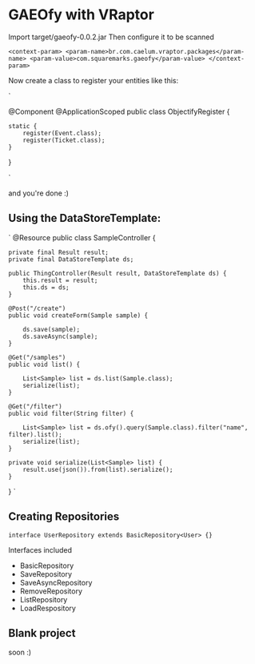 # GAEOfy with VRaptor

Import target/gaeofy-0.0.2.jar 
Then configure it to be scanned

`
<context-param>
	<param-name>br.com.caelum.vraptor.packages</param-name>
	<param-value>com.squaremarks.gaeofy</param-value>
</context-param>
`

Now create a class to register your entities like this:

`

@Component
@ApplicationScoped
public class ObjectifyRegister {
	
	static {
		register(Event.class);
		register(Ticket.class);
	}

}

`

and you're done :)

## Using the DataStoreTemplate:

`
@Resource
public class SampleController {
	
	private final Result result;
	private final DataStoreTemplate ds;
	
	public ThingController(Result result, DataStoreTemplate ds) {
		this.result = result;
		this.ds = ds;
	}
		
	@Post("/create")
	public void createForm(Sample sample) {

		ds.save(sample);
		ds.saveAsync(sample);
	}
	
	@Get("/samples")
	public void list() {
	
		List<Sample> list = ds.list(Sample.class);
		serialize(list);
	}
	
	@Get("/filter")
	public void filter(String filter) {

		List<Sample> list = ds.ofy().query(Sample.class).filter("name", filter).list();
		serialize(list);
	}
	
	private void serialize(List<Sample> list) {
		result.use(json()).from(list).serialize();
	}
	
}
`

## Creating Repositories

`
interface UserRepository extends BasicRepository<User> {}
`

Interfaces included

- BasicRepository
- SaveRepository
- SaveAsyncRepository
- RemoveRepository
- ListRepository
- LoadRespository

## Blank project

soon :)
